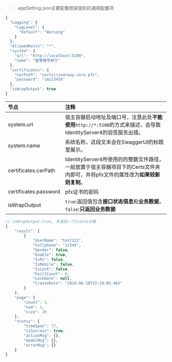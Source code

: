 >appSetting.json主要配置框架级别的通用配置项

```javascript
{
  "Logging": {
    "LogLevel": {
      "Default": "Warning"
    }
  },
  "AllowedHosts": "*",
  "system": {
    "url": "http://localhost:5100",
    "name": "智慧楼宇API"
  },
  "certificates": {
    "cerPath": "certs\\soarway.core.pfx",
    "password": "cm123456"
  },
  "isWrapOutput": true
}
```
| 节点                  | 注释                                                                                                                          |
| :-------------------- | :---------------------------------------------------------------------------------------------------------------------------- |
| system.url            | 宿主容器启动地址及端口号，注意此处**不能使用**`http://*:5100`的方式来描述，会导致IdentityServer4的验签服务出错。              |
| system.name           | 系统名称，这段文本会在SwaggerUI的标题里展示。                                                                                 |
| certificates.cerPath  | IdentityServer4所使用的的整数文件路径，一般放置于宿主容器项目下的Certs文件夹内即可，并将pfx文件的属性改为**如果较新则复制**。 |
| certificates.password | pfx证书的密码                                                                                                                 |
| isWrapOutput          | `true`:返回值包含**接口状态信息**和**业务数据**，`false`:**只返回业务数据**                                                   |
```javascript
// isWrapOutput:true, 多返回一个status对象
{
    "result": [
        {
            "UserName": "test123",
            "Cellphone": "12344",
            "Gender": false,
            "Enable": true,
            "IsPc": false,
            "IsMobile": false,
            "IsLock": false,
            "FailtCount": 0,
            "LockDate": null,
            "CreateDate": "2019-06-18T15:29:09.483"
        }
    ],
    "page": {
        "count": 1,
        "num": 1,
        "size": 20
    },
    "status": {
        "timeSpan": 77,
        "isSuccess": true,
        "actionMsg": {},
        "modelMsg": {},
        "errorMsg": {}
    }
}
```